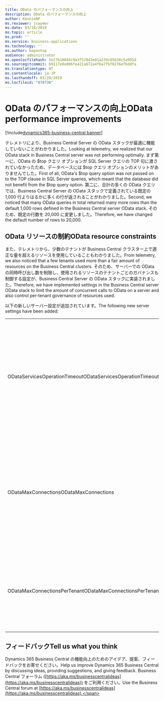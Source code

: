 ```yaml
---
title: OData のパフォーマンスの向上
description: OData のパフォーマンスの向上
author: KennieNP
ms.reviewer: jswymer
ms.date: 03/18/2019
ms.topic: article
ms.prod: ''
ms.service: business-applications
ms.technology: ''
ms.author: kepontop
audience: administrator
ms.openlocfilehash: 5e27b1884dc9a3f57043e01a239c05b38c5a995d
ms.sourcegitcommit: b9117e0a006fe421a672a4f6a7fbf0276efbddfa
ms.translationtype: HT
ms.contentlocale: ja-JP
ms.lasthandoff: 03/20/2019
ms.locfileid: "878736"
---
```

# <a name="odata-performance-improvements"></a><span data-ttu-id="e718e-103">OData のパフォーマンスの向上</span><span class="sxs-lookup"><span data-stu-id="e718e-103">OData performance improvements</span></span>

[!include[dynamics365-business-central banner](../includes/dynamics365-business-central.md)]

<span data-ttu-id="e718e-104">テレメトリにより、Business Central Server の OData スタックが最適に機能していないことがわかりました。</span><span class="sxs-lookup"><span data-stu-id="e718e-104">Looking at telemetry, we realized that our OData stack in Business Central server was not performing optimally.</span></span> <span data-ttu-id="e718e-105">まず第一に、OData の $top クエリ オプションが SQL Server クエリの TOP 句に渡されていなかったため、データベースには $top クエリ オプションのメリットがありませんでした。</span><span class="sxs-lookup"><span data-stu-id="e718e-105">First of all, OData's $top query option was not passed on to the TOP clause in SQL Server queries, which meant that the database did not benefit from the $top query option.</span></span> <span data-ttu-id="e718e-106">第二に、合計の多くの OData クエリでは、Business Central Server の OData スタックで定義されている既定の 1,000 行よりはるかに多くの行が返されることがわかりました。</span><span class="sxs-lookup"><span data-stu-id="e718e-106">Second, we noticed that many OData queries in total returned many more rows than the default 1,000 rows defined in the Business Central server OData stack.</span></span> <span data-ttu-id="e718e-107">そのため、既定の行数を 20,000 に変更しました。</span><span class="sxs-lookup"><span data-stu-id="e718e-107">Therefore, we have changed the default number of rows to 20,000.</span></span>

## <a name="odata-resource-constraints"></a><span data-ttu-id="e718e-108">OData リソースの制約</span><span class="sxs-lookup"><span data-stu-id="e718e-108">OData resource constraints</span></span>

<span data-ttu-id="e718e-109">また、テレメトリから、少数のテナントが Business Central クラスター上で適正な量を超えるリソースを使用していることもわかりました。</span><span class="sxs-lookup"><span data-stu-id="e718e-109">From telemetry, we also noticed that a few tenants used more than a fair amount of resources on the Business Central clusters.</span></span> <span data-ttu-id="e718e-110">そのため、サーバーでの OData の同時呼び出し数を制限し、使用されるリソースのテナントごとのガバナンスも制御する設定が、Business Central Server の OData スタックに実装されました。</span><span class="sxs-lookup"><span data-stu-id="e718e-110">Therefore, we have implemented settings in the Business Central server OData stack to limit the amount of concurrent calls to OData on a server and also control per-tenant governance of resources used.</span></span>

<span data-ttu-id="e718e-111">以下の新しいサーバー設定が追加されています。</span><span class="sxs-lookup"><span data-stu-id="e718e-111">The following new server settings have been added:</span></span>

|  |  |
|--|--|
|<span data-ttu-id="e718e-112">ODataServicesOperationTimeout</span><span class="sxs-lookup"><span data-stu-id="e718e-112">ODataServicesOperationTimeout</span></span>|<span data-ttu-id="e718e-113">サーバー インスタンスが単一の OData 要求に割り当てることができる最大時間を指定します。</span><span class="sxs-lookup"><span data-stu-id="e718e-113">Specifies the maximum amount of time that the server instance can allocate to a single OData request.</span></span> |
|<span data-ttu-id="e718e-114">ODataMaxConnections</span><span class="sxs-lookup"><span data-stu-id="e718e-114">ODataMaxConnections</span></span>|<span data-ttu-id="e718e-115">サーバー インスタンスでの同時 OData 要求の最大数を指定します (すべてのテナントに対して)。</span><span class="sxs-lookup"><span data-stu-id="e718e-115">Specifies the maximum number of simultaneous OData requests on the server instance (for all tenants).</span></span>|
|<span data-ttu-id="e718e-116">ODataMaxConnectionsPerTenant</span><span class="sxs-lookup"><span data-stu-id="e718e-116">ODataMaxConnectionsPerTenant</span></span>|<span data-ttu-id="e718e-117">テナントごとの同時 OData 要求の最大数を指定します。</span><span class="sxs-lookup"><span data-stu-id="e718e-117">Specifies the maximum number of simultaneous OData requests per tenant.</span></span>|

## <a name="tell-us-what-you-think"></a><span data-ttu-id="e718e-118">フィードバック</span><span class="sxs-lookup"><span data-stu-id="e718e-118">Tell us what you think</span></span>
<span data-ttu-id="e718e-119">Dynamics 365 Business Central の機能向上のためのアイデア、提案、フィードバックをお寄せください。</span><span class="sxs-lookup"><span data-stu-id="e718e-119">Help us improve Dynamics 365 Business Central by discussing ideas, providing suggestions, and giving feedback.</span></span> <span data-ttu-id="e718e-120">Business Central フォーラム ([https://aka.ms/businesscentralideas](https://aka.ms/businesscentralideas)) をご利用ください。</span><span class="sxs-lookup"><span data-stu-id="e718e-120">Use the Business Central forum at [https://aka.ms/businesscentralideas](https://aka.ms/businesscentralideas).</span></span>
